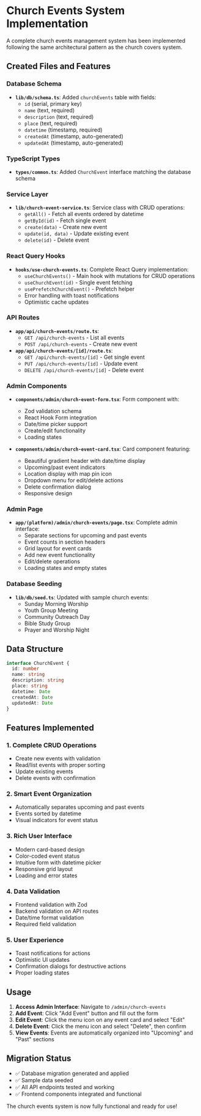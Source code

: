 # Church Events System Implementation

A complete church events management system has been implemented following the same architectural pattern as the church covers system.

## Created Files and Features

### Database Schema

- **`lib/db/schema.ts`**: Added `churchEvents` table with fields:
  - `id` (serial, primary key)
  - `name` (text, required)
  - `description` (text, required)
  - `place` (text, required)
  - `datetime` (timestamp, required)
  - `createdAt` (timestamp, auto-generated)
  - `updatedAt` (timestamp, auto-generated)

### TypeScript Types

- **`types/common.ts`**: Added `ChurchEvent` interface matching the database schema

### Service Layer

- **`lib/church-event-service.ts`**: Service class with CRUD operations:
  - `getAll()` - Fetch all events ordered by datetime
  - `getById(id)` - Fetch single event
  - `create(data)` - Create new event
  - `update(id, data)` - Update existing event
  - `delete(id)` - Delete event

### React Query Hooks

- **`hooks/use-church-events.ts`**: Complete React Query implementation:
  - `useChurchEvents()` - Main hook with mutations for CRUD operations
  - `useChurchEvent(id)` - Single event fetching
  - `usePrefetchChurchEvent()` - Prefetch helper
  - Error handling with toast notifications
  - Optimistic cache updates

### API Routes

- **`app/api/church-events/route.ts`**:
  - `GET /api/church-events` - List all events
  - `POST /api/church-events` - Create new event
- **`app/api/church-events/[id]/route.ts`**:
  - `GET /api/church-events/[id]` - Get single event
  - `PUT /api/church-events/[id]` - Update event
  - `DELETE /api/church-events/[id]` - Delete event

### Admin Components

- **`components/admin/church-event-form.tsx`**: Form component with:
  - Zod validation schema
  - React Hook Form integration
  - Date/time picker support
  - Create/edit functionality
  - Loading states

- **`components/admin/church-event-card.tsx`**: Card component featuring:
  - Beautiful gradient header with date/time display
  - Upcoming/past event indicators
  - Location display with map pin icon
  - Dropdown menu for edit/delete actions
  - Delete confirmation dialog
  - Responsive design

### Admin Page

- **`app/(platform)/admin/church-events/page.tsx`**: Complete admin interface:
  - Separate sections for upcoming and past events
  - Event counts in section headers
  - Grid layout for event cards
  - Add new event functionality
  - Edit/delete operations
  - Loading states and empty states

### Database Seeding

- **`lib/db/seed.ts`**: Updated with sample church events:
  - Sunday Morning Worship
  - Youth Group Meeting
  - Community Outreach Day
  - Bible Study Group
  - Prayer and Worship Night

## Data Structure

```typescript
interface ChurchEvent {
  id: number
  name: string
  description: string
  place: string
  datetime: Date
  createdAt: Date
  updatedAt: Date
}
```

## Features Implemented

### 1. **Complete CRUD Operations**

- Create new events with validation
- Read/list events with proper sorting
- Update existing events
- Delete events with confirmation

### 2. **Smart Event Organization**

- Automatically separates upcoming and past events
- Events sorted by datetime
- Visual indicators for event status

### 3. **Rich User Interface**

- Modern card-based design
- Color-coded event status
- Intuitive form with datetime picker
- Responsive grid layout
- Loading and error states

### 4. **Data Validation**

- Frontend validation with Zod
- Backend validation on API routes
- Date/time format validation
- Required field validation

### 5. **User Experience**

- Toast notifications for actions
- Optimistic UI updates
- Confirmation dialogs for destructive actions
- Proper loading states

## Usage

1. **Access Admin Interface**: Navigate to `/admin/church-events`
2. **Add Event**: Click "Add Event" button and fill out the form
3. **Edit Event**: Click the menu icon on any event card and select "Edit"
4. **Delete Event**: Click the menu icon and select "Delete", then confirm
5. **View Events**: Events are automatically organized into "Upcoming" and "Past" sections

## Migration Status

- ✅ Database migration generated and applied
- ✅ Sample data seeded
- ✅ All API endpoints tested and working
- ✅ Frontend components integrated and functional

The church events system is now fully functional and ready for use!
